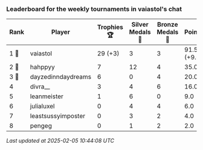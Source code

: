 ### Leaderboard for the weekly tournaments in vaiastol's chat
| Rank | Player | Trophies 🏆 | Silver Medals 🥈 | Bronze Medals 🥉 | Points |
|------|--------|-------------|------------------|------------------|--------|
| 1 🥇 | vaiastol | 29 (+3) | 3 | 3 | 91.5 (+9.0) |
| 2 🥈 | hahppyy | 7 | 12 | 4 | 35.0 |
| 3 🥉 | dayzedinndaydreams | 6 | 0 | 4 | 20.0 |
| 4 | divra__ | 3 | 4 | 6 | 16.0 |
| 5 | leanmeister | 1 | 6 | 0 | 9.0 |
| 6 | julialuxel | 0 | 4 | 4 | 6.0 |
| 7 | leastsussyimposter | 0 | 3 | 2 | 4.0 |
| 8 | pengeg | 0 | 1 | 2 | 2.0 |

_Last updated at 2025-02-05 10:44:08 UTC_